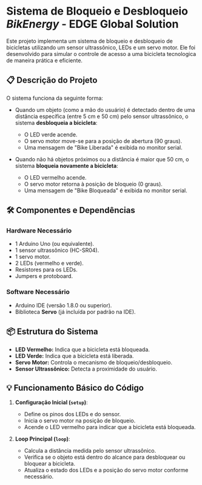 # Sistema de Bloqueio e Desbloqueio *BikEnergy* - EDGE Global Solution

Este projeto implementa um sistema de bloqueio e desbloqueio de bicicletas utilizando um sensor ultrassônico, LEDs e um servo motor. Ele foi desenvolvido para simular o controle de acesso a uma bicicleta tecnologica de maneira prática e eficiente.

## 📋 Descrição do Projeto

O sistema funciona da seguinte forma:
- Quando um objeto (como a mão do usuário) é detectado dentro de uma distância específica (entre 5 cm e 50 cm) pelo sensor ultrassônico, o sistema **desbloqueia a bicicleta**:
  - O LED verde acende.
  - O servo motor move-se para a posição de abertura (90 graus).
  - Uma mensagem de "Bike Liberada" é exibida no monitor serial.
  
- Quando não há objetos próximos ou a distância é maior que 50 cm, o sistema **bloqueia novamente a bicicleta**:
  - O LED vermelho acende.
  - O servo motor retorna à posição de bloqueio (0 graus).
  - Uma mensagem de "Bike Bloqueada" é exibida no monitor serial.

## 🛠️ Componentes e Dependências

### Hardware Necessário
- 1 Arduino Uno (ou equivalente).
- 1 sensor ultrassônico (HC-SR04).
- 1 servo motor.
- 2 LEDs (vermelho e verde).
- Resistores para os LEDs.
- Jumpers e protoboard.

### Software Necessário
- Arduino IDE (versão 1.8.0 ou superior).
- Biblioteca **Servo** (já incluída por padrão na IDE).

## 📦 Estrutura do Sistema

- **LED Vermelho:** Indica que a bicicleta está bloqueada.
- **LED Verde:** Indica que a bicicleta está liberada.
- **Servo Motor:** Controla o mecanismo de bloqueio/desbloqueio.
- **Sensor Ultrassônico:** Detecta a proximidade do usuário.

## 💡 Funcionamento Básico do Código

1. **Configuração Inicial (`setup`)**:
   - Define os pinos dos LEDs e do sensor.
   - Inicia o servo motor na posição de bloqueio.
   - Acende o LED vermelho para indicar que a bicicleta está bloqueada.

2. **Loop Principal (`loop`)**:
   - Calcula a distância medida pelo sensor ultrassônico.
   - Verifica se o objeto está dentro do alcance para desbloquear ou bloquear a bicicleta.
   - Atualiza o estado dos LEDs e a posição do servo motor conforme necessário.
